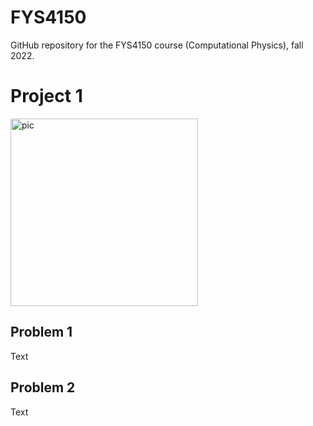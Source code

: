 # FYS4150
GitHub repository for the FYS4150 course (Computational Physics), fall 2022.
<!DOCTYPE html>
<html>
<body>
    <h1>Project 1</h1>
    <img src="https://img.devrant.com/devrant/rant/r_2134906_zD4fu.jpg" alt="pic" class="center" width="300"/>
    <article>
        <h2>Problem 1</h2>
        Text
        <h2>Problem 2</h2>
        Text
    </article>  
</body>
</html>

